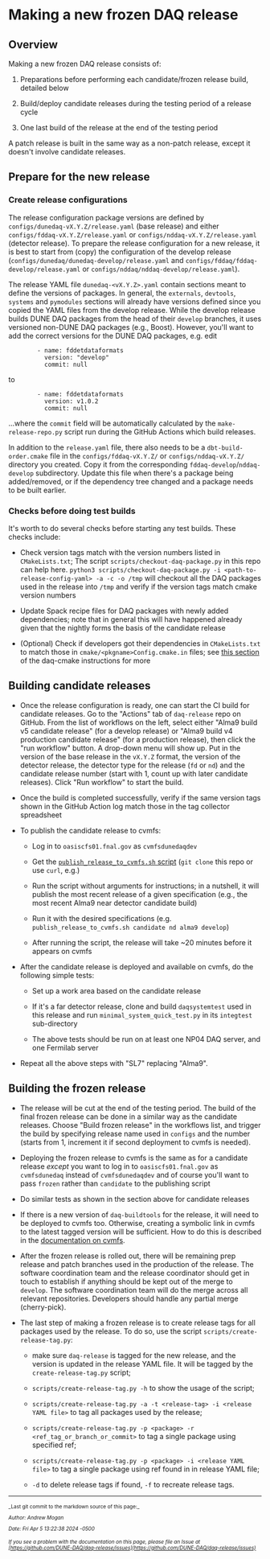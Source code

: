 # Making a new frozen DAQ release

## Overview

Making a new frozen DAQ release consists of:



1. Preparations before performing each candidate/frozen release build, detailed below


2. Build/deploy candidate releases during the testing period of a release cycle


3. One last build of the release at the end of the testing period

A patch release is built in the same way as a non-patch release, except it doesn't involve candidate releases.

## Prepare for the new release

### Create release configurations

The release configuration package versions are defined by `configs/dunedaq-vX.Y.Z/release.yaml` (base release) and either `configs/fddaq-vX.Y.Z/release.yaml` or `configs/nddaq-vX.Y.Z/release.yaml` (detector release). To prepare the release configuration for a new release, it is best to start from (copy) the configuration of the develop release (`configs/dunedaq/dunedaq-develop/release.yaml` and `configs/fddaq/fddaq-develop/release.yaml` or `configs/nddaq/nddaq-develop/release.yaml`).

The release YAML file `dunedaq-<vX.Y.Z>.yaml` contain sections meant to define the versions of packages. In general, the `externals`, `devtools`, `systems` and `pymodules` sections will already have versions defined since you copied the YAML files from the develop release. While the develop release builds DUNE DAQ packages from the head of their `develop` branches, it uses versioned non-DUNE DAQ packages (e.g., Boost). However, you'll want to add the correct versions for the DUNE DAQ packages, e.g. edit
```
        - name: fddetdataformats
          version: "develop"
          commit: null
```
to
```
        - name: fddetdataformats
          version: v1.0.2
          commit: null
```
...where the `commit` field will be automatically calculated by the `make-release-repo.py` script run during the GitHub Actions which build releases. 

In addition to the `release.yaml` file, there also needs to be a `dbt-build-order.cmake` file in the `configs/fddaq-vX.Y.Z/` or `configs/nddaq-vX.Y.Z/` directory you created. Copy it from the corresponding `fddaq-develop`/`nddaq-develop` subdirectory. Update this file when there's a package being added/removed, or if the dependency tree changed and a package needs to be built earlier.


### Checks before doing test builds

It's worth to do several checks before starting any test builds. These checks include:


* Check version tags match with the version numbers listed in `CMakeLists.txt`; The script `scripts/checkout-daq-package.py` in this repo can help here. `python3 scripts/checkout-daq-package.py -i <path-to-release-config-yaml> -a -c -o /tmp` will checkout all the DAQ packages used in the release into `/tmp` and verify if the version tags match cmake version numbers

* Update Spack recipe files for DAQ packages with newly added dependencies; note that in general this will have happened already given that the nightly forms the basis of the candidate release

* (Optional) Check if developers got their dependencies in `CMakeLists.txt` to match those in `cmake/<pkgname>Config.cmake.in` files; see [this section](https://dune-daq-sw.readthedocs.io/en/latest/packages/daq-cmake/#installing-your-project-as-a-local-package) of the daq-cmake instructions for more


## Building candidate releases


* Once the release configuration is ready, one can start the CI build for candidate releases. Go to the "Actions" tab of `daq-release` repo on GitHub. From the list of workflows on the left, select either "Alma9 build v5 candidate release" (for a develop release) or "Alma9 build v4 production candidate release" (for a production release), then click the "run workflow" button. A drop-down menu will show up. Put in the version of the base release in the `vX.Y.Z` format, the version of the detector release, the detector type for the release (`fd` or `nd`) and the candidate release number (start with 1, count up with later candidate releases). Click "Run workflow" to start the build. 

* Once the build is completed successfully, verify if the same version tags shown in the GitHub Action log match those in the tag collector spreadsheet

* To publish the candidate release to cvmfs:

    * Log in to `oasiscfs01.fnal.gov` as `cvmfsdunedaqdev`

    * Get the [`publish_release_to_cvmfs.sh` script](https://github.com/DUNE-DAQ/daq-release/blob/develop/scripts/cvmfs/publish_release_to_cvmfs.sh) (`git clone` this repo or use `curl`, e.g.)

    * Run the script without arguments for instructions; in a nutshell, it will publish the most recent release of a given specification (e.g., the most recent Alma9 near detector candidate build)

    * Run it with the desired specifications (e.g. `publish_release_to_cvmfs.sh candidate nd alma9 develop`)

    * After running the script, the release will take ~20 minutes before it appears on cvmfs

* After the candidate release is deployed and available on cvmfs, do the following simple tests:

    * Set up a work area based on the candidate release

    * If it's a far detector release, clone and build `daqsystemtest` used in this release and run `minimal_system_quick_test.py` in its `integtest` sub-directory

    * The above tests should be run on at least one NP04 DAQ server, and one Fermilab server

* Repeat all the above steps with "SL7" replacing "Alma9". 

## Building the frozen release


* The release will be cut at the end of the testing period. The build of the final frozen release can be done in a similar way as the candidate releases. Choose "Build frozen release" in the workflows list, and trigger the build by specifying release name used in `configs` and the number (starts from 1, increment it if second deployment to cvmfs is needed).

* Deploying the frozen release to cvmfs is the same as for a candidate release  _except_ you want to log in to `oasiscfs01.fnal.gov` as `cvmfsdunedaq` instead of `cvmfsdunedaqdev` and of course you'll want to pass `frozen` rather than `candidate` to the publishing script

* Do similar tests as shown in the section above for candidate releases

* If there is a new version of `daq-buildtools` for the release, it will need to be deployed to cvmfs too. Otherwise, creating a symbolic link in cvmfs to the latest tagged version will be sufficient. How to do this is described in the [documentation on cvmfs](publish_to_cvmfs.md).

* After the frozen release is rolled out, there will be remaining prep release and patch branches used in the production of the release. The software coordination team and the release coordinator should get in touch to establish if anything should be kept out of the merge to `develop`. The software coordination team will do the merge across all relevant repositories. Developers should handle any partial merge (cherry-pick).

* The last step of making a frozen release is to create release tags for all packages used by the release. To do so, use the script `scripts/create-release-tag.py`:

    * make sure `daq-release` is tagged for the new release, and the version is updated in the release YAML file. It will be tagged by the `create-release-tag.py` script;

    * `scripts/create-release-tag.py -h` to show the usage of the script;

    * `scripts/create-release-tag.py -a -t <release-tag> -i <release YAML file>` to tag all packages used by the release;

    * `scripts/create-release-tag.py -p <package> -r <ref_tag_or_branch_or_commit>` to tag a single package using specified ref;

    * `scripts/create-release-tag.py -p <package> -i <release YAML file>` to tag a single package using ref found in in release YAML file;

    * `-d` to delete release tags if found, `-f` to recreate release tags.


-----

<font size="1">
_Last git commit to the markdown source of this page:_


_Author: Andrew Mogan_

_Date: Fri Apr 5 13:22:38 2024 -0500_

_If you see a problem with the documentation on this page, please file an Issue at [https://github.com/DUNE-DAQ/daq-release/issues](https://github.com/DUNE-DAQ/daq-release/issues)_
</font>
